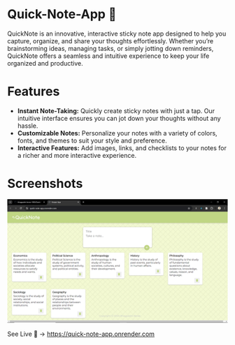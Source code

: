 # Quick-Note-App 📝
QuickNote is an innovative, interactive sticky note app designed to help you capture, organize, and share your thoughts effortlessly. Whether you’re brainstorming ideas, managing tasks, or simply jotting down reminders, QuickNote offers a seamless and intuitive experience to keep your life organized and productive.

# Features
* **Instant Note-Taking:** Quickly create sticky notes with just a tap. Our intuitive interface ensures you can jot down your thoughts without any hassle.
* **Customizable Notes:** Personalize your notes with a variety of colors, fonts, and themes to suit your style and preference.
* **Interactive Features:** Add images, links, and checklists to your notes for a richer and more interactive experience.

# Screenshots

<p float="left">
  <img src="public/image1.png" alt="ScreenShot" width="700" />
</p>

See Live 🎉 -> 
https://quick-note-app.onrender.com
